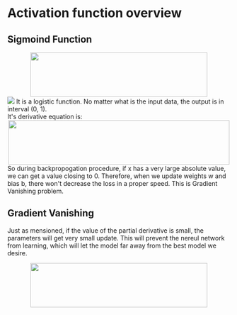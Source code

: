# Activation function overview

## Sigmoind Function
<div align=center><img width="400" height="100" src="https://github.com/Jun-Liu-291/Note-of-DL/blob/master/Deep-Learning-Basis/Activation-Function/img/sigmoid.PNG"/></div>
<img src="https://upload.wikimedia.org/wikipedia/commons/thumb/8/88/Logistic-curve.svg/1024px-Logistic-curve.svg.png"></div>
  It is a logistic function. No matter what is the input data, the output is in interval (0, 1). <br> It's derivative equation is:<br>
<div align=center><img width="500" height="100" src="https://github.com/Jun-Liu-291/Note-of-DL/blob/master/Deep-Learning-Basis/Activation-Function/img/derevitive%20sigmoid.PNG"/></div>
  So during backpropogation procedure, if x has a very large absolute value, we can get a value closing to 0. Therefore, when we update weights w and bias b, there won't decrease the loss in a proper speed. This is Gradient Vanishing problem.
  
## Gradient Vanishing
  Just as mensioned, if the value of the partial derivative is small, the parameters will get very small update. This will prevent the nereul network from learning, which will let the model far away from the best model we desire.<br>
<div align=center><img width="400" height="100" src="https://github.com/Jun-Liu-291/Note-of-DL/blob/master/Deep-Learning-Basis/Activation-Function/img/parameter%20update.PNG"/></div>
